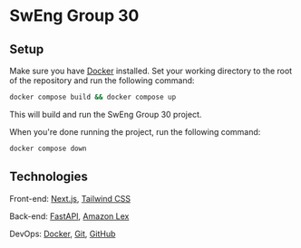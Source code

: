 # SwEng Group 30

## Setup
Make sure you have [Docker](https://www.docker.com/) installed. Set your working directory to the root of the repository and run the following command:
```bash
docker compose build && docker compose up
```
This will build and run the SwEng Group 30 project.

When you're done running the project, run the following command:
```bash
docker compose down
```

## Technologies
Front-end: [Next.js](https://nextjs.org/), [Tailwind CSS](https://tailwindcss.com/)

Back-end: [FastAPI](https://fastapi.tiangolo.com/), [Amazon Lex](https://aws.amazon.com/lex/)

DevOps: [Docker](https://www.docker.com/), [Git](https://git-scm.com/), [GitHub](https://github.com/)